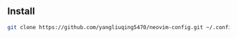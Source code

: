 ## Install
```bash
git clone https://github.com/yangliuqing5470/neovim-config.git ~/.config/nvim
```
